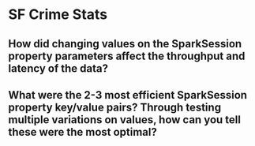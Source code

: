 # SF Crime Stats

How did changing values on the SparkSession property parameters affect the throughput and latency of the data?
- 

What were the 2-3 most efficient SparkSession property key/value pairs? Through testing multiple variations on values, how can you tell these were the most optimal?
- 
